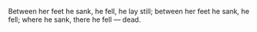 Between her feet he sank, he fell, he lay still; between her feet he sank, he fell; where he sank, there he fell — dead.
